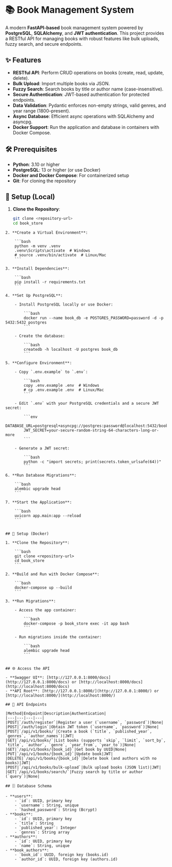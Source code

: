 # 📚 Book Management System

A modern **FastAPI-based** book management system powered by **PostgreSQL**, **SQLAlchemy**, and **JWT authentication**. This project provides a RESTful API for managing books with robust features like bulk uploads, fuzzy search, and secure endpoints.

## ✨ Features

- **RESTful API**: Perform CRUD operations on books (create, read, update, delete).
- **Bulk Upload**: Import multiple books via JSON.
- **Fuzzy Search**: Search books by title or author name (case-insensitive).
- **Secure Authentication**: JWT-based authentication for protected endpoints.
- **Data Validation**: Pydantic enforces non-empty strings, valid genres, and year range (1800–present).
- **Async Database**: Efficient async operations with SQLAlchemy and asyncpg.
- **Docker Support**: Run the application and database in containers with Docker Compose.

## 🛠 Prerequisites

- **Python**: 3.10 or higher
- **PostgreSQL**: 13 or higher (or use Docker)
- **Docker and Docker Compose**: For containerized setup
- **Git**: For cloning the repository

## 🚀 Setup (Local)

1. **Clone the Repository**:
   ```bash
   git clone <repository-url>
   cd book_store 
```
2. **Create a Virtual Environment**:
    
    ```bash
    python -m venv .venv
    .venv\Scripts\activate  # Windows
    # source .venv/bin/activate  # Linux/Mac
    ```
    
3. **Install Dependencies**:
    
    ```bash
    pip install -r requirements.txt
    ```
    
4. **Set Up PostgreSQL**:
    
    - Install PostgreSQL locally or use Docker:
        
        ```bash
        docker run --name book_db -e POSTGRES_PASSWORD=password -d -p 5432:5432 postgres
        ```
        
    - Create the database:
        
        ```bash
        createdb -h localhost -U postgres book_db
        ```
        
5. **Configure Environment**:
    
    - Copy `.env.example` to `.env`:
        
        ```bash
        copy .env.example .env  # Windows
        # cp .env.example .env  # Linux/Mac
        ```
        
    - Edit `.env` with your PostgreSQL credentials and a secure JWT secret:
        
        ```env
        DATABASE_URL=postgresql+asyncpg://postgres:password@localhost:5432/book_db
        JWT_SECRET=your-secure-random-string-64-characters-long-or-more
        ```
        
    - Generate a JWT secret:
        
        ```bash
        python -c "import secrets; print(secrets.token_urlsafe(64))"
        ```
        
6. **Run Database Migrations**:
    
    ```bash
    alembic upgrade head
    ```
    
7. **Start the Application**:
    
    ```bash
    uvicorn app.main:app --reload
    ```
    

## 🐳 Setup (Docker)

1. **Clone the Repository**:
    
    ```bash
    git clone <repository-url>
    cd book_store
    ```
    
2. **Build and Run with Docker Compose**:
    
    ```bash
    docker-compose up --build
    ```
    
3. **Run Migrations**:
    
    - Access the app container:
        
        ```bash
	    docker-compose -p book_store exec -it app bash
        ```
        
    - Run migrations inside the container:
        
        ```bash
        alembic upgrade head
        ```
        

## 🌐 Access the API

- **Swagger UI**: [http://127.0.0.1:8000/docs](http://127.0.0.1:8000/docs) or [http://localhost:8000/docs](http://localhost:8000/docs)
- **API Root**: [http://127.0.0.1:8000/](http://127.0.0.1:8000/) or [http://localhost:8000/](http://localhost:8000/)

## 🔗 API Endpoints

|Method|Endpoint|Description|Authentication|
|---|---|---|---|
|POST|`/auth/register`|Register a user (`username`, `password`)|None|
|POST|`/auth/login`|Obtain JWT token (`username`, `password`)|None|
|POST|`/api/v1/books/`|Create a book (`title`, `published_year`, `genres`, `author_names`)|JWT|
|GET|`/api/v1/books/`|List books (supports `skip`, `limit`, `sort_by`, `title`, `author`, `genre`, `year_from`, `year_to`)|None|
|GET|`/api/v1/books/{book_id}`|Get book by UUID|None|
|PUT|`/api/v1/books/{book_id}`|Update book|JWT|
|DELETE|`/api/v1/books/{book_id}`|Delete book (and authors with no books)|JWT|
|POST|`/api/v1/books/bulk-upload`|Bulk upload books (JSON list)|JWT|
|GET|`/api/v1/books/search/`|Fuzzy search by title or author (`query`)|None|

## 🗄 Database Schema

- **users**:
    - `id`: UUID, primary key
    - `username`: String, unique
    - `hashed_password`: String (Bcrypt)
- **books**:
    - `id`: UUID, primary key
    - `title`: String
    - `published_year`: Integer
    - `genres`: String array
- **authors**:
    - `id`: UUID, primary key
    - `name`: String, unique
- **book_authors**:
    - `book_id`: UUID, foreign key (books.id)
    - `author_id`: UUID, foreign key (authors.id)

